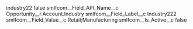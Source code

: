 <?xml version="1.0" encoding="UTF-8"?>
<CustomMetadata xmlns="http://soap.sforce.com/2006/04/metadata" xmlns:xsi="http://www.w3.org/2001/XMLSchema-instance" xmlns:xsd="http://www.w3.org/2001/XMLSchema">
    <label>industry22</label>
    <protected>false</protected>
    <values>
        <field>smlfcom__Field_API_Name__c</field>
        <value xsi:type="xsd:string">Opportunity__r.Account.Industry</value>
    </values>
    <values>
        <field>smlfcom__Field_Label__c</field>
        <value xsi:type="xsd:string">Industry222</value>
    </values>
    <values>
        <field>smlfcom__Field_Value__c</field>
        <value xsi:type="xsd:string">Retail;Manufacturing</value>
    </values>
    <values>
        <field>smlfcom__Is_Active__c</field>
        <value xsi:type="xsd:boolean">false</value>
    </values>
</CustomMetadata>
